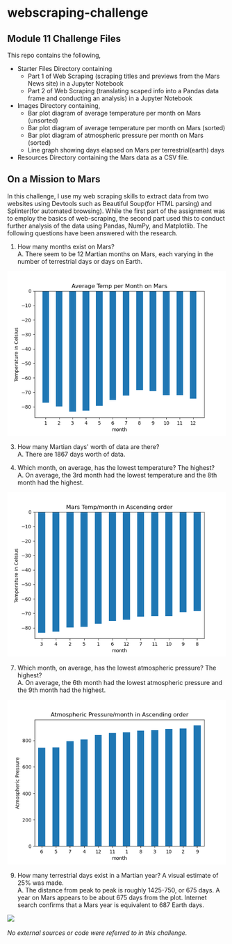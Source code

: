 # webscraping-challenge
## Module 11 Challenge Files

This repo contains the following,
- Starter Files Directory containing
    - Part 1 of Web Scraping (scraping titles and previews from the Mars News site) in a Jupyter Notebook
    - Part 2 of Web Scraping (translating scaped info into a Pandas data frame and conducting an analysis) in a Jupyter Notebook
- Images Directory containing,
    - Bar plot diagram of average temperature per month on Mars (unsorted)
    - Bar plot diagram of average temperature per month on Mars (sorted)
    - Bar plot diagram of atmospheric pressure per month on Mars (sorted)
    - Line graph showing days elapsed on Mars per terrestrial(earth) days
- Resources Directory containing the Mars data as a CSV file.

## On a Mission to Mars

In this challenge, I use my web scraping skills to extract data from two websites using Devtools such as Beautiful Soup(for HTML parsing) and Splinter(for automated browsing). While the first part of the assignment was to employ the basics of web-scraping, the second part used this to conduct further analysis of the data using Pandas, NumPy, and Matplotlib. The following questions have been answered with the research.

1. How many months exist on Mars?</br>
A. There seem to be 12 Martian months on Mars, each varying in the number of terrestrial days or days on Earth.

<img src="Images/Ave_Temp_Unsorted.png">

3. How many Martian days' worth of data are there?</br>
A. There are 1867 days worth of data.

5. Which month, on average, has the lowest temperature? The highest?</br>
A. On average, the 3rd month had the lowest temperature and the 8th month had the highest.

<img src="Images/Ave_Temp_Sorted.png">

7. Which month, on average, has the lowest atmospheric pressure? The highest?</br>
A. On average, the 6th month had the lowest atmospheric pressure and the 9th month had the highest.

<img src="Images/Pressure_Sorted.png">

9. How many terrestrial days exist in a Martian year? A visual estimate of 25% was made.</br>
A. The distance from peak to peak is roughly 1425-750, or 675 days. A year on Mars appears to be about 675 days from the plot. Internet search confirms that a Mars year is equivalent to 687 Earth days.

<img src="Images/Terrestrial_Days">

_No external sources or code were referred to in this challenge._
